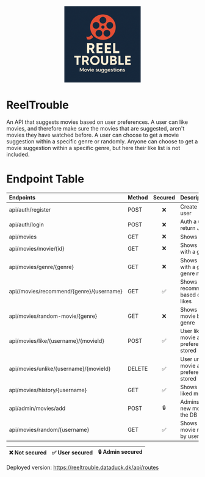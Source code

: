 <div align="center">
  <img src="docs/reel_trouble.png" alt="Alt text" width="200">
</div>

# ReelTrouble

An API that suggests movies based on user preferences.
A user can like movies, and therefore make sure the movies that are suggested, aren't movies they have watched before.
A user can choose to get a movie suggestion within a specific genre or randomly.
Anyone can choose to get a movie suggestion within a specific genre, but here their like list is not included.

# Endpoint Table

| Endpoints                                | Method | Secured | Description                                   |
|:-----------------------------------------|:-------|:-------:|:----------------------------------------------|
| api/auth/register                        | POST   |    ❌    | Create a new user                             |
| api/auth/login                           | POST   |    ❌    | Auth a user, return JWT token                 |
| api/movies                               | GET    |    ❌    | Shows all movies                              |
| api/movies/movie/{id}                    | GET    |    ❌    | Shows a movie with a given ID                 |
| api/movies/genre/{genre}                 | GET    |    ❌    | Shows movies with a given genre name          |
| api//movies/recommend/{genre}/{username} | GET    |    ✅    | Shows recommendations based on user likes     |
| api/movies/random-movie/{genre}          | GET    |    ❌    | Shows random movie based on genre             |
| api/movies/like/{username}/{movieId}     | POST   |    ✅    | User likes a movie and preference is stored   |
| api/movies/unlike/{username}/{movieId}   | DELETE |    ✅    | User unlikes a movie and preference is stored |
| api/movies/history/{username}            | GET    |    ✅    | Shows a user’s liked movies                   |
| api/admin/movies/add                     | POST   |   🔒    | Admins can add new movies to the DB           |
| api/movies/random/{username}             | GET    |    ✅    | Shows a random movie not liked by user        |

| ❌ Not secured | ✅ User secured | 🔒 Admin secured |
|---------------|----------------|------------------|

Deployed version: https://reeltrouble.dataduck.dk/api/routes
